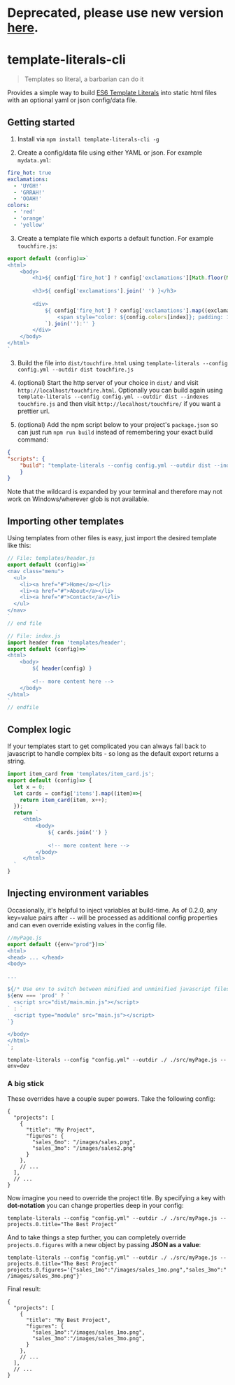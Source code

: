 # Deprecated, please use new version [here](https://github.com/jcary741/template-literals-cli).

# template-literals-cli

> Templates so literal, a barbarian can do it

Provides a simple way to build [ES6 Template Literals](https://developer.mozilla.org/en-US/docs/Web/JavaScript/Reference/Template_literals) into static html files with an optional yaml or json config/data file. 

## Getting started
1. Install via `npm install template-literals-cli -g`

2. Create a config/data file using either YAML or json. For example `mydata.yml`:
```yaml
fire_hot: true
exclamations: 
  - 'UYGH!'
  - 'GRRAH!'
  - 'OOAH!' 
colors:
  - 'red'
  - 'orange'
  - 'yellow'
```

3. Create a template file which exports a default function. For example `touchfire.js`:
```js
export default (config)=>`
<html>
    <body>
        <h1>${ config['fire_hot'] ? config['exclamations'][Math.floor(Math.random() * config['exclamations'].length)] : 'Wha'}</h1>
        
        <h3>${ config['exclamations'].join(' ') }</h3>
        
        <div>
            ${ config['fire_hot'] ? config['exclamations'].map((exclamation, index)=>`
                <span style="color: ${config.colors[index]}; padding: 1rem;">${exclamation}</span>
            `).join(''):'' }
        </div>
    </body>
</html>
`
```

3. Build the file into `dist/touchfire.html` using `template-literals --config config.yml --outdir dist touchfire.js`

4. (optional) Start the http server of your choice in `dist/` and visit `http://localhost/touchfire.html`. Optionally you can build again using `template-literals --config config.yml --outdir dist --indexes touchfire.js` and then visit `http://localhost/touchfire/` if you want a prettier url.

5. (optional) Add the npm script below to your project's `package.json` so can just run `npm run build` instead of remembering your exact build command:
```json
{
"scripts": {
    "build": "template-literals --config config.yml --outdir dist --indexes src/*.js"
    }
}
``` 
Note that the wildcard is expanded by your terminal and therefore may not work on Windows/wherever glob is not available.

## Importing other templates
Using templates from other files is easy, just import the desired template like this:
```js
// File: templates/header.js
export default (config)=>`
<nav class="menu">
  <ul>
    <li><a href="#">Home</a></li>
    <li><a href="#">About</a></li>
    <li><a href="#">Contact</a></li>
  </ul>
</nav>
`
// end file

// File: index.js
import header from 'templates/header';
export default (config)=>`
<html>
    <body>
        ${ header(config) }
        
        <!-- more content here -->
    </body>
</html>
`
// endfile
```

## Complex logic
If your templates start to get complicated you can always fall back to javascript to handle complex bits - so long as the default export returns a string.
```js
import item_card from 'templates/item_card.js';
export default (config)=> {
  let x = 0;
  let cards = config['items'].map((item)=>{
    return item_card(item, x++);
  });
  return `
     <html>
         <body>
             ${ cards.join('') }
             
             <!-- more content here -->
         </body>
     </html>
  `
}
```

## Injecting environment variables
Occasionally, it's helpful to inject variables at build-time. As of 0.2.0, any key=value pairs after `--` will be processed as additional config properties and can even override existing values in the config file.

```js
//myPage.js
export default ({env="prod"})=>`
<html>
<head> ... </head>
<body>

...

${/* Use env to switch between minified and unminified javascript files */ '' }
${env === 'prod' ? `
  <script src="dist/main.min.js"></script>
` : `
  <script type="module" src="main.js"></script>
`}

</body>
</html>
`;

```

`template-literals --config "config.yml" --outdir ./ ./src/myPage.js -- env=dev`

### A big stick 
These overrides have a couple super powers. Take the following config:

```json5
{
  "projects": [
    {
      "title": "My Project",
      "figures": {
        "sales_6mo": "/images/sales.png",
        "sales_3mo": "/images/sales2.png"
      }
    },
    // ...
  ],
  // ...
}
```

Now imagine you need to override the project title. By specifying a key with **dot-notation** you can change properties deep in your config:

`template-literals --config "config.yml" --outdir ./ ./src/myPage.js -- projects.0.title="The Best Project"`

And to take things a step further, you can completely override `projects.0.figures` with a new object by passing **JSON as a value**:

`template-literals --config "config.yml" --outdir ./ ./src/myPage.js -- projects.0.title="The Best Project" projects.0.figures='{"sales_1mo":"/images/sales_1mo.png","sales_3mo":"/images/sales_3mo.png"}'`

Final result:
```json5
{
  "projects": [
    {
      "title": "My Best Project",
      "figures": {
        "sales_1mo":"/images/sales_1mo.png",
        "sales_3mo":"/images/sales_3mo.png",
      }
    },
    // ...
  ],
  // ...
}
```



